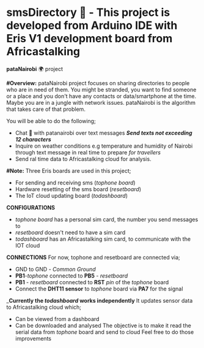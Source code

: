 # smsDirectory :compass: - This project is developed from Arduino IDE with Eris V1 development board from Africastalking
__pataNairobi__ :earth_africa: project

__#Overview:__
pataNairobi project focuses on sharing directories to people who are in need of them.
You might be stranded, you want to find someone or a place and you don't have any contacts or data/smartphone at the time. 
Maybe you are in a jungle with network issues. pataNairobi is the algorithm that takes care of that problem.

You will be able to do the following; 
* Chat :speech_balloon: with patanairobi over text messages __*Send texts not exceeding 12 characters*__ 
* Inquire on weather conditions e.g temperature and humidity of Nairobi through text message in real time to prepare _for travellers_ 
* Send ral time data to Africastalking cloud for analysis.

__#Note:__
Three Eris boards are used in this project; 
* For sending and receiving sms (_tophone board_) 
* Hardware resetting of the sms board (_resetboard_) 
* The IoT cloud updating board (_todashboard_)

__CONFIGURATIONS__
* _tophone board_ has a personal sim card, the number you send messages to
* _resetboard_ doesn't need to have a sim card
* _todashboard_ has an Africastalking sim card, to communicate with the IOT cloud

__CONNECTIONS__
For now, tophone and resetboard are connected via;
* GND to GND - _Common Ground_
* __PB1__-_tophone_ connected to __PB5__ - _resetboard_
* __PB1__ - _resetboard_ connected to __RST__ _pin_ of the _tophone_ board 
* Connect the __DHT11 sensor__ to _tophone_ board via __PA7__ for the signal

___Currently the _todashboard_ works independently__
It updates sensor data to Africastalking cloud which;
* Can be viewed from a dashboard
* Can be downloaded and analysed
The objective is to make it read the serial data from _tophone_ board and send to cloud
Feel free to do those improvements



